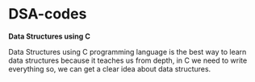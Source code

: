 # DSA-codes
**Data Structures using C** 

Data Structures using C programming language is the best way to learn data structures because it teaches us from depth, in C we need to write everything so, we can get a clear idea about data structures.
